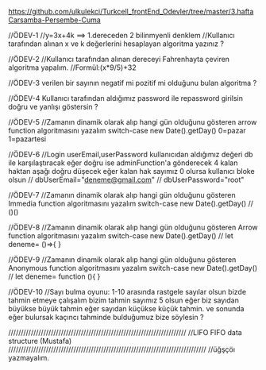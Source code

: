https://github.com/ulkulekci/Turkcell_frontEnd_Odevler/tree/master/3.haftaCarsamba-Persembe-Cuma

//ÖDEV-1
//y=3x+4k ==> 1.dereceden 2 bilinmyenli denklem
//Kullanıcı tarafından alınan x ve k değerlerini hesaplayan algoritma yazınız ?

//ÖDEV-2
//Kullanıcı tarafından alınan dereceyi  Fahrenhayta çeviren algoritma yapalım.
//Formül:(x*9/5)+32

//ÖDEV-3 verilen bir sayının negatif mi pozitif mi olduğunu bulan algoritma ?

//ÖDEV-4 Kullanıcı tarafından aldığımız password ile repassword girilsin doğru ve yanlışı göstersin ?

//ÖDEV-5
//Zamanın dinamik olarak alıp hangi gün olduğunu gösteren arrow function algoritmasını yazalım switch-case   new Date().getDay() 0=pazar 1=pazartesi

//ÖDEV-6
//Login userEmail,userPassword kullanıcıdan aldığımız değeri db ile karşılaştıracak eğer doğru ise adminFunction'a gönderecek 4 kalan haktan aşağı doğru düşecek eğer kalan hak sayımız 0 olursa kullanıcı bloke olsun
// dbUserEmail="deneme@gmail.com"
// dbUserPassword="root"

//ÖDEV-7
//Zamanın dinamik olarak alıp hangi gün olduğunu gösteren Immedia function algoritmasını yazalım switch-case   new Date().getDay()
// ()()

//ÖDEV-8
//Zamanın dinamik olarak alıp hangi gün olduğunu gösteren Arrow function algoritmasını yazalım switch-case   new Date().getDay()
// let deneme= ()=>{ }

//ÖDEV-9
//Zamanın dinamik olarak alıp hangi gün olduğunu gösteren Anonymous function algoritmasını yazalım switch-case   new Date().getDay()
// let deneme= function (){ }

//ÖDEV-10
//Sayı bulma oyunu: 1-10 arasında rastgele sayılar olsun bizde tahmin etmeye çalışalım bizim tahmin sayımız 5 olsun eğer biz sayıdan büyükse büyük tahmin eğer sayıdan küçükse küçük tahmin. ve sonunda eğer bulursak kaçıncı tahminde bulduğumuz bize söylesin ?

///////////////////////////////////////////////////////////////////////
//LIFO FIFO data structure (Mustafa)
///////////////////////////////////////////////////////////////////////////////
//üğşçöı yazmayalım.